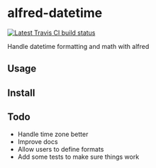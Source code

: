 # alfred-datetime

[![Latest Travis CI build status](https://travis-ci.org/kdeal/alfred-datetime.png)](https://travis-ci.org/kdeal/alfred-datetime)

Handle datetime formatting and math with alfred

## Usage

## Install

## Todo
- Handle time zone better
- Improve docs
- Allow users to define formats
- Add some tests to make sure things work
